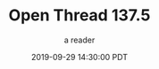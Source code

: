 ---
layout: podcast
title: "Open Thread 137.5"
author: a reader
description: https://slatestarcodex.com/2019/09/29/open-thread-137-5/
date: 2019-09-29 14:30:00 PDT
length: 60286
duration: 15
guid: open-thread-137-5
---
